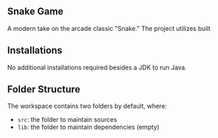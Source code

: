 ## Snake Game

A modern take on the arcade classic "Snake." The project utilizes built

## Installations

No additional installations required besides a JDK to run Java.

## Folder Structure

The workspace contains two folders by default, where:

- `src`: the folder to maintain sources
- `lib`: the folder to maintain dependencies (empty)
